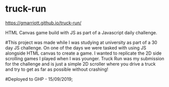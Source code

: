 # truck-run

https://gmarriott.github.io/truck-run/

HTML Canvas game build with JS as part of a Javascript daily challenge. 

#This project was made while I was studying at university as part of a 30 day JS challenge. On one of the days we were tasked with using JS alongside HTML canvas to create a game. I wanted to replicate the 2D side scrolling games I played when I was younger. Truck Run was my submission for the challenge and is just a simple 2D scroller where you drive a truck and try to get as far as possible without crashing! 

#Deployed to GHP - 15/09/2019;
